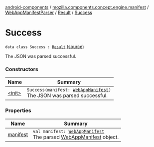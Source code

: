 [android-components](../../../../index.md) / [mozilla.components.concept.engine.manifest](../../../index.md) / [WebAppManifestParser](../../index.md) / [Result](../index.md) / [Success](./index.md)

# Success

`data class Success : `[`Result`](../index.md) [(source)](https://github.com/mozilla-mobile/android-components/blob/master/components/concept/engine/src/main/java/mozilla/components/concept/engine/manifest/WebAppManifestParser.kt#L34)

The JSON was parsed successful.

### Constructors

| Name | Summary |
|---|---|
| [&lt;init&gt;](-init-.md) | `Success(manifest: `[`WebAppManifest`](../../../-web-app-manifest/index.md)`)`<br>The JSON was parsed successful. |

### Properties

| Name | Summary |
|---|---|
| [manifest](manifest.md) | `val manifest: `[`WebAppManifest`](../../../-web-app-manifest/index.md)<br>The parsed [WebAppManifest](../../../-web-app-manifest/index.md) object. |

